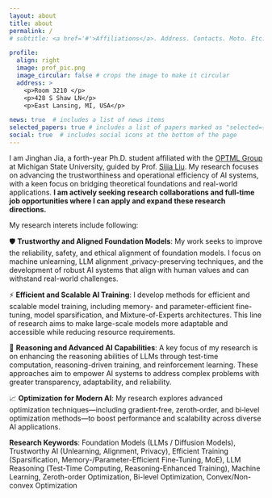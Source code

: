```yaml
---
layout: about
title: about
permalink: /
# subtitle: <a href='#'>Affiliations</a>. Address. Contacts. Moto. Etc.

profile:
  align: right
  image: prof_pic.png
  image_circular: false # crops the image to make it circular
  address: >
    <p>Room 3210 </p>
    <p>428 S Shaw LN</p>
    <p>East Lansing, MI, USA</p>

news: true  # includes a list of news items
selected_papers: true # includes a list of papers marked as "selected={true}"
social: true  # includes social icons at the bottom of the page
---
```


I am Jinghan Jia, a forth-year Ph.D. student affiliated with the [OPTML Group](https://www.optml-group.com/) at Michigan State University, guided by Prof. [Sijia Liu](https://lsjxjtu.github.io/). My research focuses on advancing the trustworthiness and operational efficiency of AI systems, with a keen focus on bridging theoretical foundations and real-world applications. **I am actively seeking research collaborations and full‑time job opportunities where I can apply and expand these research directions.**

My research interets include following:

🛡️ **Trustworthy and Aligned Foundation Models**: My work seeks to improve the reliability, safety, and ethical alignment of foundation models. I focus on machine unlearning, LLM alignment ,privacy-preserving techniques, and the development of robust AI systems that align with human values and can withstand real-world challenges. 

⚡ **Efficient and Scalable AI Training**: I develop methods for efficient and scalable model training, including memory- and parameter-efficient fine-tuning, model sparsification, and Mixture-of-Experts architectures. This line of research aims to make large-scale models more adaptable and accessible while reducing resource requirements.

🧠 **Reasoning and Advanced AI Capabilities**: A key focus of my research is on enhancing the reasoning abilities of LLMs through test-time computation, reasoning-driven training, and reinforcement learning. These approaches aim to empower AI systems to address complex problems with greater transparency, adaptability, and reliability.

📈 **Optimization for Modern AI**: My research explores advanced optimization techniques—including gradient‑free, zeroth‑order, and bi‑level optimization methods—to boost performance and scalability across diverse AI applications.

**Research Keywords**: Foundation Models (LLMs / Diffusion Models), Trustworthy AI (Unlearning, Alignment, Privacy), Efficient Training (Sparsification, Memory-/Parameter-Efficient Fine-Tuning, MoE), LLM Reasoning (Test-Time Computing, Reasoning-Enhanced Training), Machine Learning, Zeroth-order Optimization, Bi-level Optimization, Convex/Non-convex Optimization

